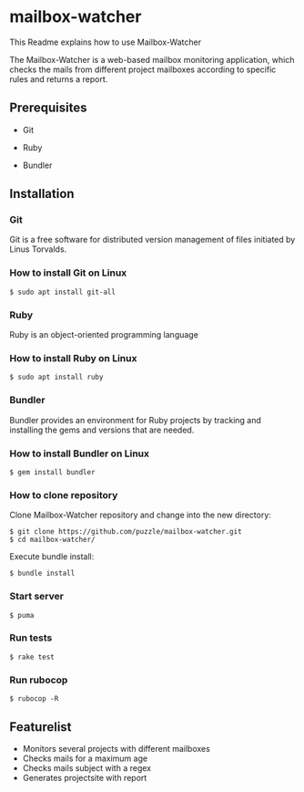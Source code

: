 # mailbox-watcher

This Readme explains how to use Mailbox-Watcher

The Mailbox-Watcher is a web-based mailbox monitoring application,
which checks the mails from different project mailboxes according to
specific rules and returns a report.

## Prerequisites

- Git

- Ruby

- Bundler

## Installation

### Git

Git is a free software for distributed version management of files initiated by Linus Torvalds.

### How to install Git on Linux

```
$ sudo apt install git-all
```

### Ruby

Ruby is an object-oriented programming language

### How to install Ruby on Linux

```
$ sudo apt install ruby
```

### Bundler

Bundler provides an environment for Ruby projects by tracking and installing the gems and versions that are needed.

### How to install Bundler on Linux

```
$ gem install bundler
```

### How to clone repository 

Clone Mailbox-Watcher repository and change into the new directory:

```
$ git clone https://github.com/puzzle/mailbox-watcher.git
$ cd mailbox-watcher/
```

Execute bundle install:

```
$ bundle install
```

### Start server

```$ puma```

### Run tests

```$ rake test```

### Run rubocop

```$ rubocop -R```

## Featurelist

- Monitors several projects with different mailboxes
- Checks mails for a maximum age
- Checks mails subject with a regex
- Generates projectsite with report
